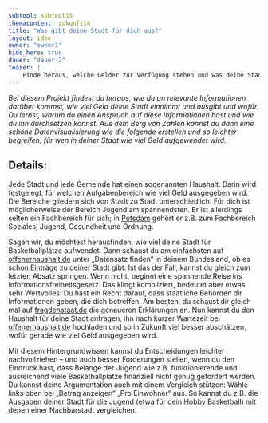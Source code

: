 ```yaml
---
subtool: subtool15
themacontent: zukunft14
title: "Was gibt deine Stadt für dich aus?"
layout: idee
owner: "owner1"
hide_hero: true
dauer: "dauer-2"
teaser: |
    Finde heraus, welche Gelder zur Verfügung stehen und was deine Stadt damit macht. Vielleicht fallen dir Verbesserungsvorschläge ein.
---
```


*Bei diesem Projekt findest du heraus, wie du an relevante Informationen darüber kommst, wie viel Geld deine Stadt einnimmt und ausgibt und wofür. Du lernst, warum du einen Anspruch auf diese Informationen hast und wie du ihn durchsetzen kannst. Aus dem Berg von Zahlen kannst du dann eine schöne Datenvisualisierung wie die folgende erstellen und so leichter begreifen, für wen in deiner Stadt wie viel Geld aufgewendet wird.*

## Details:
Jede Stadt und jede Gemeinde hat einen sogenannten Haushalt. Darin wird festgelegt, für welchen Aufgabenbereich wie viel Geld ausgegeben wird. Die Bereiche gliedern sich von Stadt zu Stadt unterschiedlich. Für dich ist möglicherweise der Bereich Jugend am spannendsten. Er ist allerdings selten ein Fachbereich für sich; in [Potsdam](https://offenerhaushalt.de/haushalt/BB/Potsdam/#/administrative_classification?Category=FP&Direction=expenditure&Year=2018) gehört er z.B. zum Fachbereich Soziales, Jugend, Gesundheit und Ordnung.

Sagen wir, du möchtest herausfinden, wie viel deine Stadt für Basketballplätze aufwendet. Dann schaust du am einfachsten auf [offenerhaushalt.de](https://offenerhaushalt.de/) unter „Datensatz finden“ in deinem Bundesland, ob es schon Einträge zu deiner Stadt gibt. Ist das der Fall, kannst du gleich zum letzten Absatz springen. Wenn nicht, beginnt eine spannende Reise ins Informationsfreiheitsgesetz. Das klingt kompliziert, bedeutet aber etwas sehr Wertvolles: Du hast ein Recht darauf, dass staatliche Behörden dir Informationen geben, die dich betreffen. Am besten, du schaust dir gleich mal auf [fragdenstaat.de](https://fragdenstaat.de/) die genaueren Erklärungen an. Nun kannst du den Haushalt für deine Stadt anfragen, ihn nach kurzer Wartezeit bei [offenerhaushalt.de](https://offenerhaushalt.de/) hochladen und so in Zukunft viel besser abschätzen, wofür gerade wie viel Geld ausgegeben wird.

Mit diesem Hintergrundwissen kannst du Entscheidungen leichter nachvollziehen – und auch besser Forderungen stellen, wenn du den Eindruck hast, dass Belange der Jugend wie z.B. funktionierende und ausreichend viele Basketballplätze finanziell nicht genug gefördert werden. Du kannst deine Argumentation auch mit einem Vergleich stützen: Wähle links oben bei „Betrag anzeigen“ „Pro Einwohner“ aus. So kannst du z.B. die Ausgaben deiner Stadt für die Jugend (etwa für dein Hobby Basketball) mit denen einer Nachbarstadt vergleichen.